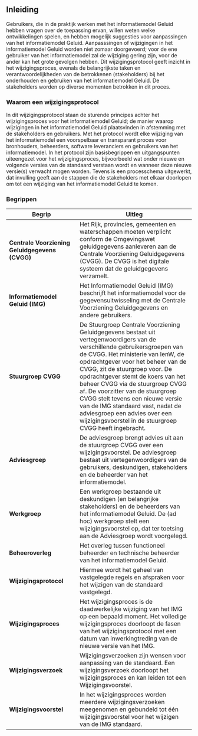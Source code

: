## Inleiding

 Gebruikers, die in de praktijk werken met het informatiemodel Geluid hebben vragen over de toepassing ervan, willen weten welke ontwikkelingen spelen, en hebben mogelijk suggesties voor aanpassingen van het informatiemodel Geluid. Aanpasssingen of wijzigingen in het informatiemodel Geluid worden niet zomaar doorgevoerd; voor de ene gebruiker van het informatiemodel zal de wijziging gering zijn, voor de ander kan het grote gevolgen hebben. Dit wijzigingsprotocol geeft inzicht in het wijzigingsproces, evenals de belangrijkste taken en verantwoordelijkheden van de betrokkenen (stakeholders) bij het onderhouden en gebruiken van het informatiemodel Geluid. De stakeholders worden op diverse momenten betrokken in dit proces.

### Waarom een wijzigingsprotocol

In dit wijzigingsprotocol staan de sturende principes achter het wijzigingsproces voor het informatiemodel Geluid; de manier waarop wijzigingen in het informatiemodel Geluid plaatsvinden in afstemming met de stakeholders en gebruikers. Met het protocol wordt elke wijziging van het informatiemodel een voorspelbaar en transparant proces voor bronhouders, beheerders, software leveranciers en gebruikers van het informatiemodel. In het protocol zijn basisbegrippen en uitgangspunten uiteengezet voor het wijzigingsproces, bijvoorbeeld wat onder nieuwe en volgende versies van de standaard verstaan wordt en wanneer deze nieuwe versie(s) verwacht mogen worden. Tevens is een processchema uitgewerkt, dat invulling geeft aan de stappen die de stakeholders met elkaar doorlopen om tot een wijziging van het informatiemodel Geluid te komen. 

### Begrippen

<table>
  <colgroup>
  <col style="width: 38%;">
  <col style="width: 62%;">
   </colgroup>
  <thead>
    <tr>
      <th>Begrip </th>
      <th>Uitleg </th>
    </tr>
  </thead>
  <tbody>
    <tr>
      <td><b>Centrale Voorziening Geluidgegevens (CVGG)<b> </td>
      <td>Het Rijk, provincies, gemeenten en waterschappen moeten verplicht conform de Omgevingswet geluidgegevens aanleveren aan de Centrale Voorziening Geluidgegevens (CVGG). De CVGG is het digitale systeem dat de geluidgegevens verzamelt. </td>
     </tr>
    <tr>
      <td><b>Informatiemodel Geluid (IMG)<b> </td>
      <td>Het Informatiemodel Geluid (IMG) beschrijft het informatiemodel voor de gegevensuitwisseling met de Centrale Voorziening Geluidgegevens en andere gebruikers. </td>
     </tr>
    <tr>
      <td><b>Stuurgroep CVGG<b> </td>
      <td>De Stuurgroep Centrale Voorziening Geluidgegevens bestaat uit vertegenwoordigers van de verschillende gebruikersgroepen van de CVGG. Het ministerie van IenW, de opdrachtgever voor het beheer van de CVGG, zit de stuurgroep voor. De opdrachtgever stemt de koers van het beheer CVGG via de stuurgroep CVGG af. De voorzitter van de stuurgroep CVGG stelt tevens een nieuwe versie van de IMG standaard vast, nadat de adviesgroep een advies over een wijzigingsvoorstel in de stuurgroep CVGG heeft ingebracht. </td>
     </tr>
    <tr>
      <td><b>Adviesgroep<b> </td>
      <td>De adviesgroep brengt advies uit aan de stuurgroep CVGG over een wijzigingsvoorstel. De adviesgroep bestaat uit vertegenwoordigers van de gebruikers, deskundigen, stakeholders en de beheerder van het informatiemodel. </td>
     </tr>
    <tr>
      <td><b>Werkgroep<b> </td>
      <td>Een werkgroep bestaande uit deskundigen (en belangrijke stakeholders) en de beheerders van het informatiemodel Geluid. De (ad hoc) werkgroep stelt een wijzigingsvoorstel op, dat ter toetsing aan de Adviesgroep wordt voorgelegd. </td>
     </tr>
    <tr>
      <td><b>Beheeroverleg<b> </td>
      <td>Het overleg tussen functioneel beheerder en technische beheerder van het informatiemodel Geluid. </td>
     </tr>
    <tr>
      <td><b>Wijzigingsprotocol<b> </td>
      <td>Hiermee wordt het geheel van vastgelegde regels en afspraken voor het wijzigen van de standaard vastgelegd. </td>
     </tr>
    <tr>
      <td><b>Wijzigingsproces<b> </td>
      <td>Het wijzigingsproces is de daadwerkelijke wijziging van het IMG op een bepaald moment. Het volledige wijzigingsproces doorloopt de fasen van het wijzigingsprotocol met een datum van inwerkingtreding van de nieuwe versie van het IMG. </td>
     </tr>
    <tr>
      <td><b>Wijzigingsverzoek<b> </td>
      <td>Wijzigingsverzoeken zijn wensen voor aanpassing van de standaard. Een wijzigingsverzoek doorloopt het wijzigingsproces en kan leiden tot een Wijzigingsvoorstel. </td>
     </tr>
    <tr>
      <td><b>Wijzigingsvoorstel<b> </td>
      <td>In het wijzigingsproces worden meerdere wijzigingsverzoeken meegenomen en gebundeld tot één wijzigingsvoorstel voor het wijzigen van de IMG standaard. </td>
     </tr>
  </tbody>
</table>
